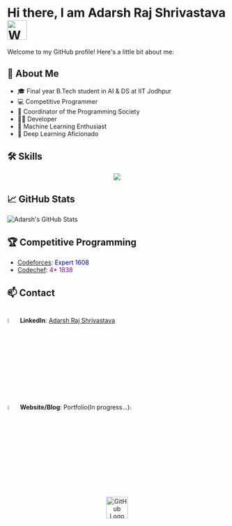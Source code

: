 <h1>
    Hi there, I am Adarsh Raj Shrivastava
    <img src="https://raw.githubusercontent.com/nixin72/nixin72/master/wave.gif" 
         alt="Waving hand animated gif"
         height="45"
         width="45" />
</h1>

<p>Welcome to my GitHub profile! Here's a little bit about me:</p>

<h2>🚀 About Me</h2>
<ul>
    <li>🎓 Final year B.Tech student in AI & DS at IIT Jodhpur</li>
    <li>💻 Competitive Programmer</li>
    <li>👥 Coordinator of the Programming Society</li>
    <li>👨‍💻 Developer</li>
    <li>🤖 Machine Learning Enthusiast</li>
    <li>🧠 Deep Learning Aficionado</li>
</ul>

<h2>🛠️ Skills</h2>
<p align="center">
  <a href="https://skillicons.dev">
    <img src="https://skillicons.dev/icons?i=py,cpp,c,cs,js,nodejs,react,django,git,github,mongodb,mysql,postgres,sqlite,express,pytorch,r,opencv,html,css&perline=10" />
  </a>
</p>

<h2>📈 GitHub Stats</h2>
<p>
    <img src="https://github-readme-stats.vercel.app/api?username=k3x9&show_icons=true&theme=radical" alt="Adarsh's GitHub Stats" />
</p>

<h2>🏆 Competitive Programming</h2>
<ul>
    <li><a href="https://codeforces.com/profile/qwerty0110">Codeforces<a>: <span style="color: darkblue;">Expert 1608</span></li>
    <li><a href="https://www.codechef.com/users/k3x9">Codechef</a>: <span style="color: purple">4* 1838</li>
</ul>

<h2>📫 Contact</h2>
<p>
    <br/>
    <img src="https://img.icons8.com/color/48/000000/linkedin.png" alt="LinkedIn Icon" width="5%"/> <strong>LinkedIn</strong>: <a href="https://www.linkedin.com/in/adarsh-raj-shrivastava-830441249/">Adarsh Raj Shrivastava</a>
    <br/>
    <!-- https://res.cloudinary.com/codier/image/upload/w_384/iai0p5j9cuszzpqxdmws.gif -->
    <img src="https://img.icons8.com/color/48/000000/internet.png" alt="Website Icon" width="5%"/> <strong>Website/Blog</strong>: <a>Portfolio(In progress...)</a><img src="https://res.cloudinary.com/codier/image/upload/w_384/iai0p5j9cuszzpqxdmws.gif" width="4%"/>
</p>

<p align="center">
    <img src="https://github.githubassets.com/images/modules/logos_page/GitHub-Mark.png" alt="GitHub Logo" height="50" width="50" />
</p>
